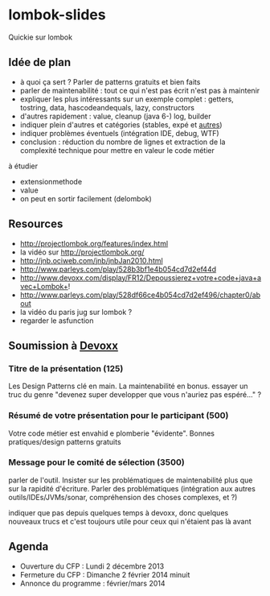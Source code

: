 lombok-slides
=============

Quickie sur lombok

## Idée de plan

* à quoi ça sert ? Parler de patterns gratuits et bien faits
* parler de maintenabilité : tout ce qui n'est pas écrit n'est pas à maintenir
* expliquer les plus intéressants sur un exemple complet : getters, tostring, data, hascodeandequals, lazy, constructors
* d'autres rapidement : value, cleanup (java 6-) log, builder
* indiquer plein d'autres et catégories (stables, expé et [autres](https://github.com/peichhorn/lombok-pg))
* indiquer problèmes éventuels (intégration IDE, debug, WTF)
* conclusion : réduction du nombre de lignes et extraction de la complexité technique pour mettre en valeur le code métier

à étudier
* extensionmethode
* value
* on peut en sortir facilement (delombok)

## Resources

* http://projectlombok.org/features/index.html
* la vidéo sur http://projectlombok.org/
* http://jnb.ociweb.com/jnb/jnbJan2010.html
* http://www.parleys.com/play/528b3bf1e4b054cd7d2ef44d
* http://www.devoxx.com/display/FR12/Depoussierez+votre+code+java+avec+Lombok+!
* http://www.parleys.com/play/528df66ce4b054cd7d2ef496/chapter0/about
* la vidéo du paris jug sur lombok ?
* regarder le asfunction

## Soumission à [Devoxx](http://cfp.devoxx.fr/cfp/proposal/new)

### Titre de la présentation (125)

Les Design Patterns clé en main. La maintenabilité en bonus.
essayer un truc du genre "devenez super developper que vous n'auriez pas espéré..." ?

### Résumé de votre présentation pour le participant (500)

Votre code métier est envahid e plomberie "évidente". Bonnes pratiques/design patterns gratuits

### Message pour le comité de sélection (3500)

parler de l'outil. Insister sur les problématiques de maintenabilité plus que sur la rapidité d'écriture. Parler des problématiques (intégration aux autres outils/IDEs/JVMs/sonar, compréhension des choses complexes, et ?)

indiquer que pas depuis quelques temps à devoxx, donc quelques nouveaux trucs et c'est toujours utile pour ceux qui n'étaient pas là avant

## Agenda

- Ouverture du CFP : Lundi 2 décembre 2013
- Fermeture du CFP : Dimanche 2 février 2014 minuit
- Annonce du programme : février/mars 2014
